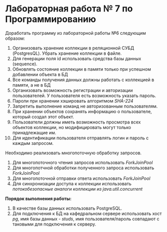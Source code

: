 # Лабораторная работа № 7 по Программированию

Доработать программу из лабораторной работы №6 следующим образом:
1.	Организовать хранение коллекции в реляционной СУБД (PostgresQL). Убрать хранение коллекции в файле.
2.	Для генерации поля id использовать средства базы данных (sequence).
3.	Обновлять состояние коллекции в памяти только при успешном добавлении объекта в БД
4.	Все команды получения данных должны работать с коллекцией в памяти, а не в БД
5.	Организовать возможность регистрации и авторизации пользователей. У пользователя есть возможность указать пароль.
6.	Пароли при хранении хэшировать алгоритмом _SHA-224_
7.	Запретить выполнение команд не авторизованным пользователям.
8.	При хранении объектов сохранять информацию о пользователе, который создал этот объект.
9.	Пользователи должны иметь возможность просмотра всех объектов коллекции, но модифицировать могут только принадлежащие им.
10.	Для идентификации пользователя отправлять логин и пароль с каждым запросом.

Необходимо реализовать многопоточную обработку запросов.
1.	Для многопоточного чтения запросов использовать _ForkJoinPool_
2.	Для многопотчной обработки полученного запроса использовать _ForkJoinPool_
3.	Для многопоточной отправки ответа использовать _ForkJoinPool_
4.	Для синхронизации доступа к коллекции использовать _потокобезопасные аналоги коллекции из java.util.concurrent_

**Порядок выполнения работы:**
1.	В качестве базы данных использовать PostgreSQL.
2.	Для подключения к БД на кафедральном сервере использовать хост _pg_, имя базы данных - _studs_, имя пользователя/пароль совпадают с таковыми для подключения к серверу.
